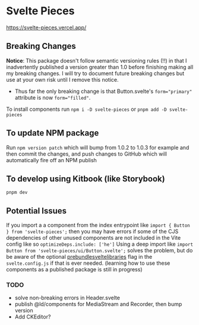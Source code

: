 # Svelte Pieces
https://svelte-pieces.vercel.app/

## Breaking Changes
**Notice**: This package doesn't follow semantic versioning rules (!!) in that I inadvertently published a version greater than 1.0 before finishing making all my breaking changes. I will try to document future breaking changes but use at your own risk until I remove this notice.

- Thus far the only breaking change is that Button.svelte's `form="primary"` attribute is now `form="filled"`.

To install components run `npm i -D svelte-pieces` or `pnpm add -D svelte-pieces`

## To update NPM package
Run `npm version patch` which will bump from 1.0.2 to 1.0.3 for example and then commit the changes, and push changes to GitHub which will automatically fire off an NPM publish

## To develop using Kitbook (like Storybook)
`pnpm dev`

## Potential Issues
If you import a a component from the index entrypoint like `import { Button } from 'svelte-pieces';` then you may have errors if some of the CJS dependencies of other unused components are not included in the Vite config like so `optimizeDeps.include: ['he']` Using a deep import like `import Button from 'svelte-pieces/ui/Button.svelte';` solves the problem, but do be aware of the optional [prebundlesveltelibraries](https://github.com/sveltejs/vite-plugin-svelte/blob/main/docs/config.md#prebundlesveltelibraries) flag in the `svelte.config.js` if that is ever needed. (learning how to use these components as a published package is still in progress)

### TODO
- solve non-breaking errors in Header.svelte
- publish @ld/components for MediaStream and Recorder, then bump version
- Add CKEditor?